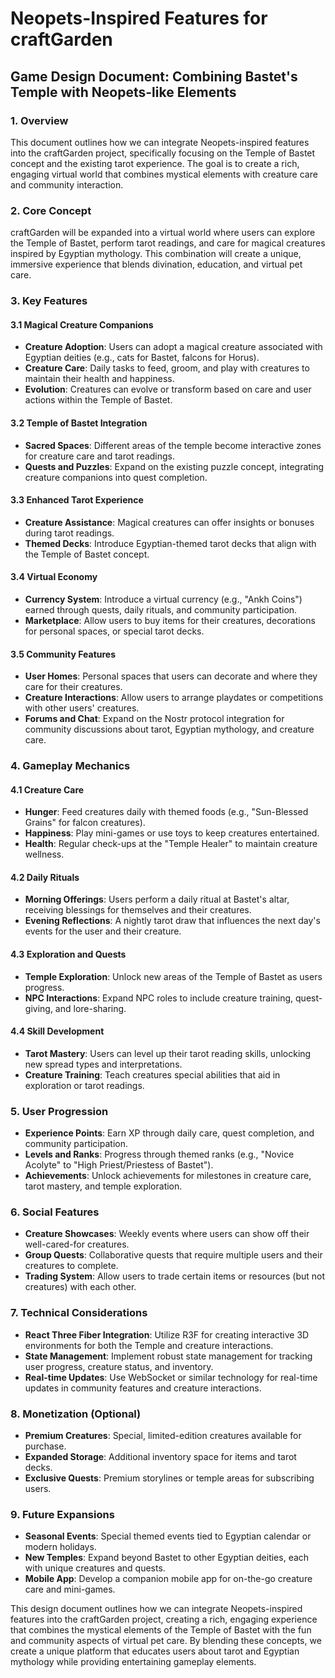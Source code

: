 # Neopets-Inspired Features for craftGarden

## Game Design Document: Combining Bastet's Temple with Neopets-like Elements

### 1. Overview

This document outlines how we can integrate Neopets-inspired features into the craftGarden project, specifically focusing on the Temple of Bastet concept and the existing tarot experience. The goal is to create a rich, engaging virtual world that combines mystical elements with creature care and community interaction.

### 2. Core Concept

craftGarden will be expanded into a virtual world where users can explore the Temple of Bastet, perform tarot readings, and care for magical creatures inspired by Egyptian mythology. This combination will create a unique, immersive experience that blends divination, education, and virtual pet care.

### 3. Key Features

#### 3.1 Magical Creature Companions

- **Creature Adoption**: Users can adopt a magical creature associated with Egyptian deities (e.g., cats for Bastet, falcons for Horus).
- **Creature Care**: Daily tasks to feed, groom, and play with creatures to maintain their health and happiness.
- **Evolution**: Creatures can evolve or transform based on care and user actions within the Temple of Bastet.

#### 3.2 Temple of Bastet Integration

- **Sacred Spaces**: Different areas of the temple become interactive zones for creature care and tarot readings.
- **Quests and Puzzles**: Expand on the existing puzzle concept, integrating creature companions into quest completion.

#### 3.3 Enhanced Tarot Experience

- **Creature Assistance**: Magical creatures can offer insights or bonuses during tarot readings.
- **Themed Decks**: Introduce Egyptian-themed tarot decks that align with the Temple of Bastet concept.

#### 3.4 Virtual Economy

- **Currency System**: Introduce a virtual currency (e.g., "Ankh Coins") earned through quests, daily rituals, and community participation.
- **Marketplace**: Allow users to buy items for their creatures, decorations for personal spaces, or special tarot decks.

#### 3.5 Community Features

- **User Homes**: Personal spaces that users can decorate and where they care for their creatures.
- **Creature Interactions**: Allow users to arrange playdates or competitions with other users' creatures.
- **Forums and Chat**: Expand on the Nostr protocol integration for community discussions about tarot, Egyptian mythology, and creature care.

### 4. Gameplay Mechanics

#### 4.1 Creature Care

- **Hunger**: Feed creatures daily with themed foods (e.g., "Sun-Blessed Grains" for falcon creatures).
- **Happiness**: Play mini-games or use toys to keep creatures entertained.
- **Health**: Regular check-ups at the "Temple Healer" to maintain creature wellness.

#### 4.2 Daily Rituals

- **Morning Offerings**: Users perform a daily ritual at Bastet's altar, receiving blessings for themselves and their creatures.
- **Evening Reflections**: A nightly tarot draw that influences the next day's events for the user and their creature.

#### 4.3 Exploration and Quests

- **Temple Exploration**: Unlock new areas of the Temple of Bastet as users progress.
- **NPC Interactions**: Expand NPC roles to include creature training, quest-giving, and lore-sharing.

#### 4.4 Skill Development

- **Tarot Mastery**: Users can level up their tarot reading skills, unlocking new spread types and interpretations.
- **Creature Training**: Teach creatures special abilities that aid in exploration or tarot readings.

### 5. User Progression

- **Experience Points**: Earn XP through daily care, quest completion, and community participation.
- **Levels and Ranks**: Progress through themed ranks (e.g., "Novice Acolyte" to "High Priest/Priestess of Bastet").
- **Achievements**: Unlock achievements for milestones in creature care, tarot mastery, and temple exploration.

### 6. Social Features

- **Creature Showcases**: Weekly events where users can show off their well-cared-for creatures.
- **Group Quests**: Collaborative quests that require multiple users and their creatures to complete.
- **Trading System**: Allow users to trade certain items or resources (but not creatures) with each other.

### 7. Technical Considerations

- **React Three Fiber Integration**: Utilize R3F for creating interactive 3D environments for both the Temple and creature interactions.
- **State Management**: Implement robust state management for tracking user progress, creature status, and inventory.
- **Real-time Updates**: Use WebSocket or similar technology for real-time updates in community features and creature interactions.

### 8. Monetization (Optional)

- **Premium Creatures**: Special, limited-edition creatures available for purchase.
- **Expanded Storage**: Additional inventory space for items and tarot decks.
- **Exclusive Quests**: Premium storylines or temple areas for subscribing users.

### 9. Future Expansions

- **Seasonal Events**: Special themed events tied to Egyptian calendar or modern holidays.
- **New Temples**: Expand beyond Bastet to other Egyptian deities, each with unique creatures and quests.
- **Mobile App**: Develop a companion mobile app for on-the-go creature care and mini-games.

This design document outlines how we can integrate Neopets-inspired features into the craftGarden project, creating a rich, engaging experience that combines the mystical elements of the Temple of Bastet with the fun and community aspects of virtual pet care. By blending these concepts, we create a unique platform that educates users about tarot and Egyptian mythology while providing entertaining gameplay elements.